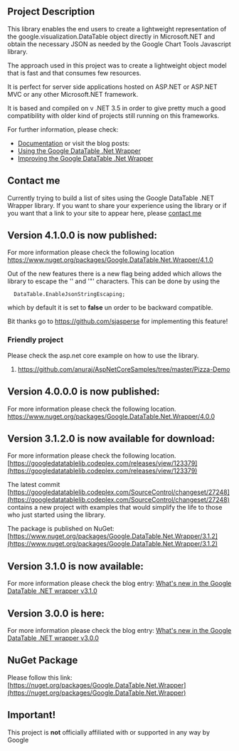 ## Project Description

This library enables the end users to create a lightweight representation of the google.visualization.DataTable object directly in Microsoft.NET and obtain the necessary JSON as needed by the Google Chart Tools Javascript library.

The approach used in this project was to create a lightweight object model that is fast and that consumes few resources.

It is perfect for server side applications hosted on ASP.NET or ASP.NET MVC or any other Microsoft.NET framework. 

It is based and compiled on v .NET 3.5 in order to give pretty much a good compatibility with older kind of projects still running on this frameworks.

For further information, please check:
* [Documentation](https://github.com/zoranmax/GoogleDataTableLib/wiki) or visit the blog posts:
* [Using the Google DataTable .Net Wrapper](http://www.agile-code.com/blog/using-the-google-datatable-net-wrapper)
* [Improving the Google DataTable .Net Wrapper](http://www.agile-code.com/blog/improving-the-google-datatable-net-wrapper/)

## Contact me
Currently trying to build a list of sites using the Google DataTable .NET Wrapper library. If you want to share your experience using the library or if you want that a link to your site to appear here, please [contact me](http://www.zoran.me) 

## Version 4.1.0.0 is now published:
For more information please check the following location
https://www.nuget.org/packages/Google.DataTable.Net.Wrapper/4.1.0

Out of the new features there is a new flag being added which allows the library to escape the '' and '"' characters.
This can be done by using the  

```
  DataTable.EnableJsonStringEscaping; 
```
which by default it is set to **false** un order to be backward compatible.

Bit thanks go to https://github.com/sjasperse for implementing this feature!

### Friendly project
Please check the asp.net core example on how to use the library.
1. https://github.com/anuraj/AspNetCoreSamples/tree/master/Pizza-Demo
## Version 4.0.0.0 is now published:
For more information please check the following location.
https://www.nuget.org/packages/Google.DataTable.Net.Wrapper/4.0.0

## Version 3.1.2.0 is now available for download:
For more information please check the following location.
[https://googledatatablelib.codeplex.com/releases/view/123379](https://googledatatablelib.codeplex.com/releases/view/123379)

The latest commit [https://googledatatablelib.codeplex.com/SourceControl/changeset/27248](https://googledatatablelib.codeplex.com/SourceControl/changeset/27248) contains a new project with examples that would simplify the life to those who just started using the library.

The package is published on NuGet: [https://www.nuget.org/packages/Google.DataTable.Net.Wrapper/3.1.2](https://www.nuget.org/packages/Google.DataTable.Net.Wrapper/3.1.2)

## Version 3.1.0 is now available:
For more information please check the blog entry:
[What's new in the Google DataTable .NET wrapper v3.1.0](http://www.agile-code.com/blog/whats-new-in-google-datatable-net-wrapper-v3-1-0/)

## Version 3.0.0 is here:
For more information please check the blog entry: 
[What's new in the Google DataTable .NET wrapper v3.0.0](http://www.agile-code.com/blog/whats-new-in-google-datatable-net-wrapper-v3-0-0)

## NuGet Package

Please follow this link: [https://nuget.org/packages/Google.DataTable.Net.Wrapper](https://nuget.org/packages/Google.DataTable.Net.Wrapper)

## Important!

This project is **not** officially affiliated with or supported in any way by Google



